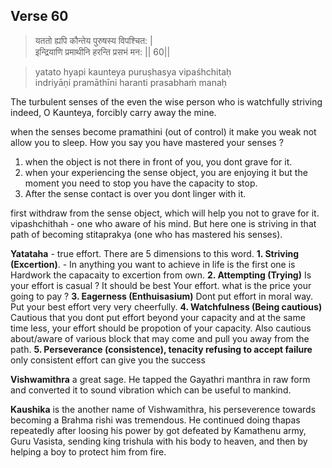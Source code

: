 ## Verse 60

> यततो ह्यपि कौन्तेय पुरुषस्य विपश्चित: |  
इन्द्रियाणि प्रमाथीनि हरन्ति प्रसभं मन: || 60||

>yatato hyapi kaunteya puruṣhasya vipaśhchitaḥ  
indriyāṇi pramāthīni haranti prasabhaṁ manaḥ

The turbulent senses of the even the wise person who is 
watchfully striving indeed, O Kaunteya, forcibly carry away the mine.  

when the senses become pramathini (out of control) it make you weak not allow you to sleep. How you say you have mastered your senses ? 
1. when the object is not there in front of you, you dont grave for it.
2. when your experiencing the sense object, you are enjoying it but the moment you need to stop you have the capacity to stop.
3. After the sense contact is over you dont linger with it.

first withdraw from the sense object, which will help you not to grave for it.  
vipashchithah - one who aware of his mind. But here one is striving in that path of becoming stitaprakya (one who has mastered his senses). 

**Yatataha** - true effort. There are 5 dimensions to this word. 
**1. Striving (Excertion)**. - In anything you want to achieve in life is the first one is Hardwork the capacaity to excertion from own. 
**2. Attempting (Trying)**  Is your effort is casual ? It should be best Your effort. what is the price your going to pay ? 
**3. Eagerness (Enthuisasium)** Dont put effort in moral way. Put your best effort very very cheerfully.
**4. Watchfulness (Being cautious)**  Cautious that you dont put effort beyond your capacity and at the same time less, your effort should be propotion of your capacity. Also cautious about/aware of various block that may come and pull you away from the path.
**5. Perseverance (consistence), tenacity refusing to accept failure**  only consistent effort can give you the success


**Vishwamithra** a great sage. He tapped the Gayathri manthra in raw form and converted it to sound vibration which can be useful to mankind. 

**Kaushika** is the another name of Vishwamithra, his perseverence towards becoming a Brahma rishi was tremendous. He continued doing thapas repeatedly after loosing his power by got defeated by Kamathenu army, Guru Vasista, sending king trishula with his body to heaven, and then by helping a boy to protect him from fire.  




<!--stackedit_data:
eyJoaXN0b3J5IjpbLTQ3MTUyMzIyMCwtMTYyMTI3MzI4OCwtMT
E2MDUwMTczMCwxMTY1NDM5ODk4LDcyMTc0NjM2NiwtMTIzMDY4
NjgxOCwtMzY2NjA2MDY0LDEyNzYyNjY5ODEsNDYwNDU2OTM2LC
0xODg3NzQ5MjgxLC0xMjMxMDE2MjE3XX0=
-->